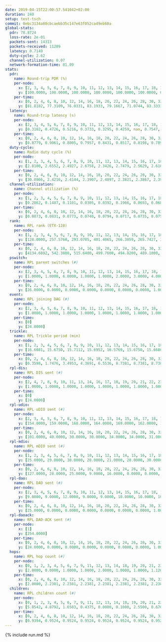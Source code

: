 ```yaml
---
date: 2019-04-15T22:00:57.541042+02:00
duration: 240
setup: test-tsch
commit: 0ebc3134a88cbcaebb35c147e63f052ca49eb60a
global-stats:
  pdr: 78.8724
  loss-rate: 2e-01
  packets-sent: 14313
  packets-received: 11289
  latency: 0.7149
  duty-cycle: 2.62
  channel-utilization: 0.07
  network-formation-time: 81.09
stats:
  pdr:
    name: Round-trip PDR (%)
    per-node:
      x: [2, 3, 4, 5, 6, 7, 8, 9, 10, 11, 12, 13, 14, 15, 16, 17, 18, 19, 20, 21, 22, 23, 24, 25]
      y: [100.0000, 100.0000, 100.0000, 100.0000, 100.0000, 100.0000, 0.0000, 100.0000, 0.0000, 100.0000, 99.8347, 100.0000, 100.0000, 0.0000, 0.0000, 0.0000, 99.8336, 99.6510, 99.6805, 99.8308, 100.0000, 99.8363, 100.0000, 99.8314]
    per-time:
      x: [0, 2, 4, 6, 8, 10, 12, 14, 16, 18, 20, 22, 24, 26, 28, 30, 32, 34, 36, 38, 40, 42, 44, 46, 48, 50, 52, 54, 56, 58, 60, 62, 64, 66, 68, 70, 72, 74, 76, 78, 80, 82, 84, 86, 88, 90, 92, 94, 96, 98, 100, 102, 104, 106, 108, 110, 112, 114, 116, 118, 120, 122, 124, 126, 128, 130, 132, 134, 136, 138, 140, 142, 144, 146, 148, 150, 152, 154, 156, 158, 160, 162, 164, 166, 168, 170, 172, 174, 176, 178, 180, 182, 184, 186, 188, 190, 192, 194, 196, 198, 200, 202, 204, 206, 208, 210, 212, 214, 216, 218, 220, 222, 224, 226, 228, 230, 232, 234, 236, 238]
      y: [81.8182, 77.3109, 76.0331, 83.1933, 79.1667, 71.0744, 83.3333, 73.9496, 81.8182, 82.5000, 86.6667, 73.3333, 80.0000, 73.3333, 77.5000, 84.0336, 77.6860, 83.3333, 73.3333, 82.5000, 66.6667, 83.3333, 80.0000, 75.0000, 75.0000, 85.8333, 76.6667, 83.3333, 80.8333, 76.6667, 85.0000, 74.1667, 81.6667, 82.5000, 74.1667, 75.8333, 80.0000, 76.6667, 80.8333, 82.5000, 80.6723, 72.7273, 80.0000, 82.5000, 80.8333, 75.8333, 80.8333, 83.3333, 84.1667, 85.0000, 83.3333, 79.1667, 75.8333, 78.3333, 76.6667, 76.6667, 75.8333, 81.6667, 79.1667, 82.5000, 75.0000, 80.0000, 80.8333, 77.5000, 77.5000, 80.8333, 80.8333, 72.5000, 78.3333, 75.0000, 81.6667, 75.8333, 84.1667, 76.6667, 72.5000, 72.5000, 80.0000, 74.1667, 78.3333, 70.8333, 90.8333, 80.8333, 83.3333, 82.5000, 71.6667, 79.1667, 73.3333, 85.0000, 68.3333, 78.3333, 71.6667, 75.8333, 75.8333, 85.0000, 81.6667, 76.6667, 78.3333, 81.6667, 78.3333, 73.3333, 81.6667, 81.6667, 78.3333, 76.6667, 78.3333, 78.3333, 80.0000, 80.8333, 82.5000, 78.3333, 82.5000, 82.5000, 83.3333, 75.0000, 81.6667, 74.1667, 73.3333, 83.3333, 84.1667, 75.0000]
  latency:
    name: Round-trip latency (s)
    per-node:
      x: [2, 3, 4, 5, 6, 7, 8, 9, 10, 11, 12, 13, 14, 15, 16, 17, 18, 19, 20, 21, 22, 23, 24, 25]
      y: [0.3102, 0.4726, 0.5216, 0.3733, 0.3295, 0.4259, nan, 0.7547, nan, 0.7637, 0.6247, 0.5381, 0.7640, nan, nan, nan, 0.7717, 0.9172, 0.8906, 0.8613, 0.8272, 1.0411, 1.0176, 1.3470]
    per-time:
      x: [0, 2, 4, 6, 8, 10, 12, 14, 16, 18, 20, 22, 24, 26, 28, 30, 32, 34, 36, 38, 40, 42, 44, 46, 48, 50, 52, 54, 56, 58, 60, 62, 64, 66, 68, 70, 72, 74, 76, 78, 80, 82, 84, 86, 88, 90, 92, 94, 96, 98, 100, 102, 104, 106, 108, 110, 112, 114, 116, 118, 120, 122, 124, 126, 128, 130, 132, 134, 136, 138, 140, 142, 144, 146, 148, 150, 152, 154, 156, 158, 160, 162, 164, 166, 168, 170, 172, 174, 176, 178, 180, 182, 184, 186, 188, 190, 192, 194, 196, 198, 200, 202, 204, 206, 208, 210, 212, 214, 216, 218, 220, 222, 224, 226, 228, 230, 232, 234, 236, 238]
      y: [0.8779, 0.9061, 0.8005, 0.7957, 0.8431, 0.8517, 0.8198, 0.7892, 0.8068, 0.7969, 0.8377, 0.8224, 0.7934, 0.8360, 0.8251, 0.7444, 0.7734, 0.8196, 0.7653, 0.8162, 0.7575, 0.7660, 0.7993, 0.7883, 0.7648, 0.7390, 0.8642, 0.8010, 0.7259, 0.7799, 0.7731, 0.8029, 0.7696, 0.7539, 0.7505, 0.7912, 0.7292, 0.7329, 0.8220, 0.8399, 0.8412, 0.7447, 0.7465, 0.7787, 0.6650, 0.6662, 0.7322, 0.7357, 0.7083, 0.7013, 0.7334, 0.7061, 0.7282, 0.6343, 0.6952, 0.6975, 0.7030, 0.6209, 0.6287, 0.6415, 0.7165, 0.6737, 0.6523, 0.6612, 0.6893, 0.6577, 0.6523, 0.6591, 0.6529, 0.6760, 0.6745, 0.6909, 0.6446, 0.7079, 0.7016, 0.6794, 0.6757, 0.7057, 0.6824, 0.7721, 0.6823, 0.6892, 0.6629, 0.6869, 0.6663, 0.6328, 0.7076, 0.6890, 0.6744, 0.6953, 0.6216, 0.6766, 0.6653, 0.6461, 0.6676, 0.6608, 0.7201, 0.7186, 0.6321, 0.6563, 0.6724, 0.5673, 0.6164, 0.6392, 0.6385, 0.6204, 0.6599, 0.6442, 0.6541, 0.5780, 0.6182, 0.5899, 0.6406, 0.6613, 0.6464, 0.6425, 0.6220, 0.6724, 0.6723, 0.5877]
  duty-cycle:
    name: Radio duty cycle (%)
    per-node:
      x: [1, 2, 3, 4, 5, 6, 7, 8, 9, 10, 11, 12, 13, 14, 15, 16, 17, 18, 19, 20, 21, 22, 23, 24, 25]
      y: [2.8100, 2.6552, 2.4927, 2.6758, 2.3426, 2.7479, 2.5629, 2.6184, 2.5068, 2.5199, 2.4989, 2.4518, 2.6746, 2.6110, 2.7657, 2.7864, 2.5807, 2.6215, 2.7209, 2.6468, 2.7198, 2.6791, 2.6520, 2.6898, 2.5688]
    per-time:
      x: [0, 2, 4, 6, 8, 10, 12, 14, 16, 18, 20, 22, 24, 26, 28, 30, 32, 34, 36, 38, 40, 42, 44, 46, 48, 50, 52, 54, 56, 58, 60, 62, 64, 66, 68, 70, 72, 74, 76, 78, 80, 82, 84, 86, 88, 90, 92, 94, 96, 98, 100, 102, 104, 106, 108, 110, 112, 114, 116, 118, 120, 122, 124, 126, 128, 130, 132, 134, 136, 138, 140, 142, 144, 146, 148, 150, 152, 154, 156, 158, 160, 162, 164, 166, 168, 170, 172, 174, 176, 178, 180, 182, 184, 186, 188, 190, 192, 194, 196, 198, 200, 202, 204, 206, 208, 210, 212, 214, 216, 218, 220, 222, 224, 226, 228, 230, 232, 234, 236, 238]
      y: [30.0966, 2.4216, 2.4144, 2.3907, 2.4097, 2.3821, 2.3867, 2.3965, 2.4028, 2.3947, 2.3920, 2.4035, 2.3750, 2.3754, 2.4182, 2.3831, 2.3857, 2.3926, 2.3887, 2.3787, 2.3825, 2.3680, 2.3862, 2.3967, 2.3723, 2.3811, 2.4049, 2.4015, 2.4013, 2.3981, 2.4010, 2.3876, 2.3861, 2.3977, 2.3918, 2.3769, 2.3968, 2.3817, 2.3818, 2.3957, 2.3976, 2.3871, 2.3840, 2.4023, 2.3846, 2.3653, 2.3666, 2.4032, 2.3872, 2.3996, 2.3933, 2.3784, 2.3676, 2.3692, 2.3892, 2.3747, 2.3798, 2.3863, 2.3749, 2.3790, 2.3895, 2.3822, 2.3959, 2.3785, 2.3805, 2.3846, 2.3845, 2.3817, 2.3721, 2.3783, 2.3791, 2.3780, 2.3805, 2.4017, 2.3902, 2.3679, 2.3785, 2.3833, 2.4430, 2.3918, 2.4066, 2.4003, 2.4093, 2.4000, 2.3707, 2.3910, 2.3938, 2.3898, 2.3927, 2.3746, 2.3798, 2.3745, 2.3888, 2.3852, 2.3812, 2.3973, 2.3805, 2.3974, 2.3923, 2.3861, 2.3839, 2.3835, 2.3784, 2.3758, 2.3877, 2.3758, 2.3767, 2.3877, 2.3754, 2.3967, 2.3797, 2.3838, 2.3922, 2.3921, 2.3889, 2.3843, 2.3784, 2.3788, 2.3976, 2.3862]
  channel-utilization:
    name: Channel utilization (%)
    per-node:
      x: [1, 2, 3, 4, 5, 6, 7, 8, 9, 10, 11, 12, 13, 14, 15, 16, 17, 18, 19, 20, 21, 22, 23, 24, 25]
      y: [0.2862, 0.1487, 0.1101, 0.0305, 0.0392, 0.1966, 0.0693, 0.0687, 0.0404, 0.0242, 0.0355, 0.0317, 0.0842, 0.0339, 0.0900, 0.1264, 0.0750, 0.0478, 0.0386, 0.0702, 0.0411, 0.0450, 0.0372, 0.0318, 0.0328]
    per-time:
      x: [0, 2, 4, 6, 8, 10, 12, 14, 16, 18, 20, 22, 24, 26, 28, 30, 32, 34, 36, 38, 40, 42, 44, 46, 48, 50, 52, 54, 56, 58, 60, 62, 64, 66, 68, 70, 72, 74, 76, 78, 80, 82, 84, 86, 88, 90, 92, 94, 96, 98, 100, 102, 104, 106, 108, 110, 112, 114, 116, 118, 120, 122, 124, 126, 128, 130, 132, 134, 136, 138, 140, 142, 144, 146, 148, 150, 152, 154, 156, 158, 160, 162, 164, 166, 168, 170, 172, 174, 176, 178, 180, 182, 184, 186, 188, 190, 192, 194, 196, 198, 200, 202, 204, 206, 208, 210, 212, 214, 216, 218, 220, 222, 224, 226, 228, 230, 232, 234, 236, 238]
      y: [0.0873, 0.0831, 0.0773, 0.0740, 0.0794, 0.0717, 0.0735, 0.0756, 0.0770, 0.0772, 0.0763, 0.0813, 0.0687, 0.0682, 0.0854, 0.0710, 0.0736, 0.0717, 0.0744, 0.0692, 0.0723, 0.0651, 0.0715, 0.0764, 0.0668, 0.0690, 0.0779, 0.0804, 0.0799, 0.0784, 0.0789, 0.0735, 0.0723, 0.0774, 0.0726, 0.0676, 0.0779, 0.0721, 0.0719, 0.0775, 0.0766, 0.0728, 0.0699, 0.0782, 0.0721, 0.0638, 0.0650, 0.0816, 0.0734, 0.0784, 0.0760, 0.0702, 0.0634, 0.0664, 0.0742, 0.0678, 0.0704, 0.0729, 0.0675, 0.0679, 0.0724, 0.0704, 0.0773, 0.0687, 0.0701, 0.0719, 0.0708, 0.0686, 0.0651, 0.0682, 0.0697, 0.0689, 0.0702, 0.0804, 0.0745, 0.0642, 0.0676, 0.0697, 0.0806, 0.0695, 0.0762, 0.0764, 0.0814, 0.0796, 0.0661, 0.0726, 0.0730, 0.0750, 0.0776, 0.0689, 0.0726, 0.0688, 0.0743, 0.0720, 0.0692, 0.0797, 0.0721, 0.0805, 0.0766, 0.0741, 0.0716, 0.0730, 0.0693, 0.0684, 0.0733, 0.0702, 0.0705, 0.0751, 0.0696, 0.0779, 0.0698, 0.0722, 0.0749, 0.0766, 0.0749, 0.0735, 0.0710, 0.0704, 0.0771, 0.0730]
  rank:
    name: RPL rank (ETX-128)
    per-node:
      x: [1, 2, 3, 4, 5, 6, 7, 8, 9, 10, 11, 12, 13, 14, 15, 16, 17, 18, 19, 20, 21, 22, 23, 24, 25]
      y: [128.0000, 257.5768, 293.0705, 401.4065, 266.3859, 265.7427, 309.6983, 357.3333, 457.4877, 425.6163, 474.1592, 407.4215, 410.7727, 759.8694, 430.3188, 436.3156, 434.9959, 556.8857, 562.1532, 574.6173, 848.3934, 844.5537, 939.8594, 695.7090, 714.2661]
    per-time:
      x: [0, 2, 4, 6, 8, 10, 12, 14, 16, 18, 20, 22, 24, 26, 28, 30, 32, 34, 36, 38, 40, 42, 44, 46, 48, 50, 52, 54, 56, 58, 60, 62, 64, 66, 68, 70, 72, 74, 76, 78, 80, 82, 84, 86, 88, 90, 92, 94, 96, 98, 100, 102, 104, 106, 108, 110, 112, 114, 116, 118, 120, 122, 124, 126, 128, 130, 132, 134, 136, 138, 140, 142, 144, 146, 148, 150, 152, 154, 156, 158, 160, 162, 164, 166, 168, 170, 172, 174, 176, 178, 180, 182, 184, 186, 188, 190, 192, 194, 196, 198, 200, 202, 204, 206, 208, 210, 212, 214, 216, 218, 220, 222, 224, 226, 228, 230, 232, 234, 236, 238]
      y: [4134.6892, 542.3800, 515.6400, 499.7600, 494.8200, 489.1000, 490.7800, 488.5098, 486.9400, 482.1346, 480.6863, 483.8200, 478.2800, 475.1176, 473.1373, 474.5800, 474.8824, 460.9000, 461.1000, 458.4000, 458.6600, 458.4400, 452.0400, 454.0600, 452.4200, 451.5686, 441.3000, 445.5490, 442.6471, 447.1000, 442.0392, 438.5600, 441.0400, 446.9400, 442.3200, 444.3529, 443.1373, 442.5385, 436.5098, 434.8800, 441.2000, 442.6600, 446.4600, 450.0784, 444.7843, 441.6667, 441.9000, 455.2885, 459.0185, 452.8400, 452.7000, 459.2000, 452.3725, 449.4118, 446.7115, 444.1765, 437.3922, 438.7800, 439.1800, 443.6667, 439.6600, 441.1765, 435.8200, 434.4600, 434.2941, 434.6667, 432.6731, 422.4200, 424.1800, 424.0800, 436.9000, 433.3200, 433.2800, 442.6226, 434.2353, 430.4615, 429.0600, 435.8400, 471.4583, 462.2917, 468.5833, 456.0784, 459.3878, 454.0417, 452.2292, 443.0204, 452.5200, 440.4898, 440.8542, 439.5417, 446.3200, 437.0980, 430.3333, 429.1875, 429.0208, 429.1042, 436.3469, 433.2500, 428.7647, 423.1837, 425.1250, 425.3750, 423.5833, 423.8750, 423.4167, 423.2083, 429.0612, 421.5510, 424.2245, 426.2500, 424.5306, 430.0408, 423.9388, 425.4167, 434.5000, 424.5800, 430.3333, 426.6667, 427.7917, 429.0000]
  pswitch:
    name: RPL parent switches (#)
    per-node:
      x: [2, 3, 4, 5, 6, 7, 8, 9, 10, 11, 12, 13, 14, 15, 16, 17, 18, 19, 20, 21, 22, 23, 24, 25]
      y: [1.0000, 1.0000, 6.0000, 1.0000, 1.0000, 2.0000, 3.0000, 4.0000, 5.0000, 5.0000, 2.0000, 2.0000, 5.0000, 4.0000, 4.0000, 6.0000, 5.0000, 9.0000, 3.0000, 4.0000, 2.0000, 9.0000, 5.0000, 8.0000]
    per-time:
      x: [0, 2, 4, 6, 8, 10, 12, 14, 16, 18, 20, 22, 24, 26, 28, 30, 32, 34, 36, 38, 40, 42, 44, 46, 48, 50, 52, 54, 56, 58, 60, 62, 64, 66, 68, 70, 72, 74, 76, 78, 80, 82, 84, 86, 88, 90, 92, 94, 96, 98, 100, 102, 104, 106, 108, 110, 112, 114, 116, 118, 120, 122, 124, 126, 128, 130, 132, 134, 136, 138, 140, 142, 144, 146, 148, 150, 152, 154, 156, 158, 160, 162, 164, 166, 168, 170, 172, 174, 176, 178, 180, 182, 184, 186, 188, 190, 192, 194, 196, 198, 200, 202, 204, 206, 208, 210, 212, 214, 216, 218, 220, 222, 224, 226, 228, 230]
      y: [26.0000, 0.0000, 0.0000, 0.0000, 0.0000, 0.0000, 0.0000, 1.0000, 0.0000, 2.0000, 1.0000, 0.0000, 0.0000, 1.0000, 1.0000, 0.0000, 1.0000, 0.0000, 0.0000, 0.0000, 0.0000, 0.0000, 0.0000, 0.0000, 0.0000, 1.0000, 0.0000, 1.0000, 1.0000, 0.0000, 1.0000, 0.0000, 0.0000, 0.0000, 0.0000, 1.0000, 1.0000, 2.0000, 1.0000, 0.0000, 0.0000, 0.0000, 0.0000, 1.0000, 1.0000, 1.0000, 0.0000, 2.0000, 4.0000, 0.0000, 0.0000, 0.0000, 1.0000, 1.0000, 2.0000, 1.0000, 1.0000, 0.0000, 0.0000, 1.0000, 0.0000, 1.0000, 0.0000, 0.0000, 1.0000, 1.0000, 2.0000, 0.0000, 0.0000, 0.0000, 0.0000, 0.0000, 0.0000, 3.0000, 1.0000, 2.0000, 0.0000, 0.0000, 0.0000, 0.0000, 0.0000, 3.0000, 1.0000, 0.0000, 0.0000, 1.0000, 2.0000, 1.0000, 0.0000, 0.0000, 2.0000, 3.0000, 0.0000, 0.0000, 0.0000, 0.0000, 1.0000, 0.0000, 3.0000, 1.0000, 0.0000, 0.0000, 0.0000, 0.0000, 0.0000, 0.0000, 1.0000, 1.0000, 1.0000, 0.0000, 1.0000, 1.0000, 1.0000, 0.0000, 2.0000, 2.0000]
  event:
    name: RPL joining DAG (#)
    per-node:
      x: [2, 3, 4, 5, 6, 7, 8, 9, 10, 11, 12, 13, 14, 15, 16, 17, 18, 19, 20, 21, 22, 23, 24, 25]
      y: [1.0000, 1.0000, 1.0000, 1.0000, 1.0000, 1.0000, 1.0000, 1.0000, 1.0000, 1.0000, 1.0000, 1.0000, 1.0000, 1.0000, 1.0000, 1.0000, 1.0000, 1.0000, 1.0000, 1.0000, 1.0000, 1.0000, 1.0000, 1.0000]
    per-time:
      x: [0]
      y: [24.0000]
  trickle:
    name: RPL Trickle period (min)
    per-node:
      x: [1, 2, 3, 4, 5, 6, 7, 8, 9, 10, 11, 12, 13, 14, 15, 16, 17, 18, 19, 20, 21, 22, 23, 24, 25]
      y: [16.6081, 15.6750, 15.7112, 15.6952, 16.5769, 15.6750, 15.6680, 15.6755, 15.6829, 15.6902, 15.6367, 15.6680, 15.6680, 15.6880, 16.0439, 15.6202, 15.6444, 15.6523, 15.7798, 15.6373, 15.6806, 15.6658, 16.5534, 16.6059, 16.4093]
    per-time:
      x: [0, 2, 4, 6, 8, 10, 12, 14, 16, 18, 20, 22, 24, 26, 28, 30, 32, 34, 36, 38, 40, 42, 44, 46, 48, 50, 52, 54, 56, 58, 60, 62, 64, 66, 68, 70, 72, 74, 76, 78, 80, 82, 84, 86, 88, 90, 92, 94, 96, 98, 100, 102, 104, 106, 108, 110, 112, 114, 116, 118, 120, 122, 124, 126, 128, 130, 132, 134, 136, 138, 140, 142, 144, 146, 148, 150, 152, 154, 156, 158, 160, 162, 164, 166, 168, 170, 172, 174, 176, 178, 180, 182, 184, 186, 188, 190, 192, 194, 196, 198, 200, 202, 204, 206, 208, 210, 212, 214, 216, 218, 220, 222, 224, 226, 228, 230, 232, 234, 236, 238]
      y: [0.3598, 1.7476, 3.4953, 4.3691, 6.5536, 8.7381, 8.7381, 8.7381, 9.0877, 17.4763, 17.4763, 17.4763, 17.4763, 17.4763, 17.4763, 17.4763, 17.4763, 17.4763, 17.4763, 17.4763, 17.4763, 17.4763, 17.4763, 17.4763, 17.4763, 17.4763, 17.4763, 17.4763, 17.4763, 17.4763, 17.4763, 17.4763, 17.4763, 17.4763, 17.4763, 17.4763, 17.4763, 17.4763, 17.4763, 17.4763, 17.4763, 17.4763, 17.4763, 17.4763, 17.4763, 17.4763, 17.4763, 17.4763, 17.4763, 17.4763, 17.4763, 17.4763, 17.4763, 17.4763, 17.4763, 17.4763, 17.4763, 17.4763, 17.4763, 17.4763, 17.4763, 17.4763, 17.4763, 17.4763, 17.4763, 17.4763, 17.4763, 17.4763, 17.4763, 17.4763, 17.4763, 17.4763, 17.4763, 17.4763, 17.4763, 17.4763, 17.4763, 17.4763, 4.1813, 5.3703, 7.0542, 6.9391, 9.0056, 10.5586, 10.5586, 10.5214, 10.8353, 17.4763, 17.4763, 17.4763, 17.4763, 17.4763, 17.4763, 17.4763, 17.4763, 17.4763, 17.4763, 17.4763, 17.4763, 17.4763, 17.4763, 17.4763, 17.4763, 17.4763, 17.4763, 17.4763, 17.4763, 17.4763, 17.4763, 17.4763, 17.4763, 17.4763, 17.4763, 17.4763, 17.4763, 17.4763, 17.4763, 17.4763, 17.4763, 17.4763]
  rpl-dis:
    name: RPL DIS sent (#)
    per-node:
      x: [2, 4, 7, 8, 9, 10, 11, 13, 14, 16, 17, 18, 19, 20, 21, 22, 23, 24, 25]
      y: [1.0000, 1.0000, 1.0000, 1.0000, 1.0000, 1.0000, 1.0000, 1.0000, 2.0000, 1.0000, 1.0000, 1.0000, 1.0000, 1.0000, 1.0000, 2.0000, 1.0000, 3.0000, 2.0000]
    per-time:
      x: [0]
      y: [24.0000]
  rpl-udio:
    name: RPL uDIO sent (#)
    per-node:
      x: [2, 3, 4, 5, 6, 7, 8, 9, 10, 11, 12, 13, 14, 15, 16, 17, 18, 19, 20, 21, 22, 23, 24, 25]
      y: [154.0000, 159.0000, 168.0000, 164.0000, 169.0000, 162.0000, 165.0000, 159.0000, 187.0000, 165.0000, 166.0000, 170.0000, 172.0000, 108.0000, 156.0000, 171.0000, 172.0000, 171.0000, 166.0000, 166.0000, 166.0000, 170.0000, 166.0000, 167.0000]
    per-time:
      x: [0, 2, 4, 6, 8, 10, 12, 14, 16, 18, 20, 22, 24, 26, 28, 30, 32, 34, 36, 38, 40, 42, 44, 46, 48, 50, 52, 54, 56, 58, 60, 62, 64, 66, 68, 70, 72, 74, 76, 78, 80, 82, 84, 86, 88, 90, 92, 94, 96, 98, 100, 102, 104, 106, 108, 110, 112, 114, 116, 118, 120, 122, 124, 126, 128, 130, 132, 134, 136, 138, 140, 142, 144, 146, 148, 150, 152, 154, 156, 158, 160, 162, 164, 166, 168, 170, 172, 174, 176, 178, 180, 182, 184, 186, 188, 190, 192, 194, 196, 198, 200, 202, 204, 206, 208, 210, 212, 214, 216, 218, 220, 222, 224, 226, 228, 230, 232, 234, 236, 238]
      y: [101.0000, 40.0000, 30.0000, 30.0000, 34.0000, 34.0000, 31.0000, 31.0000, 32.0000, 36.0000, 30.0000, 35.0000, 27.0000, 31.0000, 28.0000, 34.0000, 37.0000, 34.0000, 35.0000, 33.0000, 31.0000, 28.0000, 34.0000, 29.0000, 30.0000, 40.0000, 30.0000, 37.0000, 32.0000, 32.0000, 35.0000, 33.0000, 33.0000, 29.0000, 29.0000, 31.0000, 31.0000, 33.0000, 30.0000, 36.0000, 33.0000, 31.0000, 33.0000, 32.0000, 30.0000, 34.0000, 35.0000, 36.0000, 36.0000, 29.0000, 35.0000, 26.0000, 34.0000, 31.0000, 36.0000, 33.0000, 33.0000, 27.0000, 35.0000, 36.0000, 35.0000, 28.0000, 34.0000, 34.0000, 35.0000, 32.0000, 35.0000, 31.0000, 34.0000, 34.0000, 35.0000, 32.0000, 33.0000, 31.0000, 32.0000, 36.0000, 36.0000, 34.0000, 32.0000, 30.0000, 29.0000, 31.0000, 37.0000, 35.0000, 29.0000, 30.0000, 31.0000, 32.0000, 34.0000, 28.0000, 36.0000, 32.0000, 32.0000, 32.0000, 30.0000, 28.0000, 32.0000, 33.0000, 31.0000, 30.0000, 30.0000, 32.0000, 34.0000, 28.0000, 27.0000, 32.0000, 32.0000, 35.0000, 27.0000, 30.0000, 33.0000, 28.0000, 34.0000, 32.0000, 32.0000, 29.0000, 37.0000, 29.0000, 32.0000, 30.0000]
  rpl-mdio:
    name: RPL mDIO sent (#)
    per-node:
      x: [1, 2, 3, 4, 5, 6, 7, 8, 9, 10, 11, 12, 13, 14, 15, 16, 17, 18, 19, 20, 21, 22, 23, 24, 25]
      y: [25.0000, 29.0000, 30.0000, 28.0000, 21.0000, 28.0000, 30.0000, 29.0000, 30.0000, 28.0000, 29.0000, 30.0000, 29.0000, 28.0000, 16.0000, 28.0000, 30.0000, 28.0000, 27.0000, 30.0000, 28.0000, 27.0000, 20.0000, 21.0000, 21.0000]
    per-time:
      x: [0, 2, 4, 6, 8, 10, 12, 14, 16, 18, 20, 22, 24, 26, 28, 30, 32, 34, 36, 38, 40, 42, 44, 46, 48, 50, 52, 54, 56, 58, 60, 62, 64, 66, 68, 70, 72, 74, 76, 78, 80, 82, 84, 86, 88, 90, 92, 94, 96, 98, 100, 102, 104, 106, 108, 110, 112, 114, 116, 118, 120, 122, 124, 126, 128, 130, 132, 134, 136, 138, 140, 142, 144, 146, 148, 150, 152, 154, 156, 158, 160, 162, 164, 166, 168, 170, 172, 174, 176, 178, 180, 182, 184, 186, 188, 190, 192, 194, 196, 198, 200, 202, 204, 206, 208, 210, 212, 214, 216, 218, 220, 222, 224, 226, 228, 230, 232, 234, 236, 238]
      y: [127.0000, 28.0000, 25.0000, 9.0000, 16.0000, 0.0000, 0.0000, 11.0000, 14.0000, 0.0000, 0.0000, 0.0000, 0.0000, 2.0000, 7.0000, 5.0000, 1.0000, 10.0000, 0.0000, 0.0000, 0.0000, 0.0000, 5.0000, 2.0000, 1.0000, 7.0000, 10.0000, 0.0000, 0.0000, 0.0000, 3.0000, 2.0000, 4.0000, 7.0000, 8.0000, 1.0000, 0.0000, 0.0000, 0.0000, 0.0000, 8.0000, 3.0000, 10.0000, 4.0000, 0.0000, 0.0000, 0.0000, 0.0000, 3.0000, 6.0000, 5.0000, 6.0000, 5.0000, 0.0000, 0.0000, 0.0000, 0.0000, 3.0000, 2.0000, 7.0000, 9.0000, 4.0000, 0.0000, 0.0000, 0.0000, 0.0000, 7.0000, 5.0000, 8.0000, 4.0000, 1.0000, 0.0000, 0.0000, 0.0000, 2.0000, 5.0000, 5.0000, 10.0000, 78.0000, 22.0000, 16.0000, 13.0000, 6.0000, 1.0000, 5.0000, 7.0000, 11.0000, 0.0000, 0.0000, 0.0000, 0.0000, 4.0000, 6.0000, 6.0000, 6.0000, 0.0000, 2.0000, 0.0000, 0.0000, 0.0000, 6.0000, 6.0000, 4.0000, 5.0000, 3.0000, 0.0000, 0.0000, 0.0000, 2.0000, 7.0000, 7.0000, 2.0000, 6.0000, 0.0000, 0.0000, 0.0000, 0.0000, 2.0000, 7.0000, 3.0000]
  rpl-dao:
    name: RPL DAO sent (#)
    per-node:
      x: [2, 3, 4, 5, 6, 7, 8, 9, 10, 11, 12, 13, 14, 15, 16, 17, 18, 19, 20, 21, 22, 23, 24, 25]
      y: [9.0000, 9.0000, 12.0000, 9.0000, 9.0000, 10.0000, 10.0000, 10.0000, 11.0000, 11.0000, 10.0000, 9.0000, 12.0000, 7.0000, 11.0000, 12.0000, 11.0000, 12.0000, 10.0000, 10.0000, 10.0000, 14.0000, 11.0000, 13.0000]
    per-time:
      x: [0, 2, 4, 6, 8, 10, 12, 14, 16, 18, 20, 22, 24, 26, 28, 30, 32, 34, 36, 38, 40, 42, 44, 46, 48, 50, 52, 54, 56, 58, 60, 62, 64, 66, 68, 70, 72, 74, 76, 78, 80, 82, 84, 86, 88, 90, 92, 94, 96, 98, 100, 102, 104, 106, 108, 110, 112, 114, 116, 118, 120, 122, 124, 126, 128, 130, 132, 134, 136, 138, 140, 142, 144, 146, 148, 150, 152, 154, 156, 158, 160, 162, 164, 166, 168, 170, 172, 174, 176, 178, 180, 182, 184, 186, 188, 190, 192, 194, 196, 198, 200, 202, 204, 206, 208, 210, 212, 214, 216, 218, 220, 222, 224, 226, 228, 230, 232, 234, 236]
      y: [25.0000, 0.0000, 0.0000, 0.0000, 0.0000, 0.0000, 0.0000, 1.0000, 0.0000, 2.0000, 2.0000, 0.0000, 0.0000, 1.0000, 20.0000, 0.0000, 1.0000, 0.0000, 0.0000, 0.0000, 0.0000, 1.0000, 0.0000, 1.0000, 2.0000, 1.0000, 0.0000, 2.0000, 13.0000, 5.0000, 2.0000, 0.0000, 0.0000, 0.0000, 0.0000, 1.0000, 2.0000, 3.0000, 2.0000, 0.0000, 1.0000, 0.0000, 7.0000, 9.0000, 1.0000, 1.0000, 0.0000, 3.0000, 4.0000, 0.0000, 1.0000, 2.0000, 1.0000, 1.0000, 3.0000, 1.0000, 4.0000, 8.0000, 0.0000, 2.0000, 0.0000, 2.0000, 0.0000, 1.0000, 2.0000, 2.0000, 4.0000, 1.0000, 2.0000, 0.0000, 3.0000, 7.0000, 1.0000, 4.0000, 2.0000, 2.0000, 0.0000, 0.0000, 0.0000, 1.0000, 3.0000, 3.0000, 3.0000, 2.0000, 0.0000, 7.0000, 4.0000, 1.0000, 3.0000, 2.0000, 2.0000, 3.0000, 0.0000, 0.0000, 1.0000, 1.0000, 4.0000, 0.0000, 3.0000, 7.0000, 3.0000, 0.0000, 1.0000, 1.0000, 1.0000, 0.0000, 2.0000, 1.0000, 1.0000, 2.0000, 3.0000, 1.0000, 2.0000, 5.0000, 6.0000, 2.0000, 1.0000, 0.0000, 1.0000]
  rpl-daoack:
    name: RPL DAO-ACK sent (#)
    per-node:
      x: [1]
      y: [254.0000]
    per-time:
      x: [0, 2, 4, 6, 8, 10, 12, 14, 16, 18, 20, 22, 24, 26, 28, 30, 32, 34, 36, 38, 40, 42, 44, 46, 48, 50, 52, 54, 56, 58, 60, 62, 64, 66, 68, 70, 72, 74, 76, 78, 80, 82, 84, 86, 88, 90, 92, 94, 96, 98, 100, 102, 104, 106, 108, 110, 112, 114, 116, 118, 120, 122, 124, 126, 128, 130, 132, 134, 136, 138, 140, 142, 144, 146, 148, 150, 152, 154, 156, 158, 160, 162, 164, 166, 168, 170, 172, 174, 176, 178, 180, 182, 184, 186, 188, 190, 192, 194, 196, 198, 200, 202, 204, 206, 208, 210, 212, 214, 216, 218, 220, 222, 224, 226, 228, 230, 232, 234, 236]
      y: [24.0000, 0.0000, 0.0000, 0.0000, 0.0000, 0.0000, 0.0000, 1.0000, 0.0000, 2.0000, 1.0000, 0.0000, 0.0000, 1.0000, 20.0000, 0.0000, 1.0000, 0.0000, 0.0000, 0.0000, 0.0000, 1.0000, 0.0000, 1.0000, 2.0000, 1.0000, 0.0000, 2.0000, 13.0000, 5.0000, 2.0000, 0.0000, 0.0000, 0.0000, 0.0000, 1.0000, 2.0000, 3.0000, 2.0000, 0.0000, 1.0000, 0.0000, 7.0000, 9.0000, 1.0000, 1.0000, 0.0000, 2.0000, 4.0000, 0.0000, 1.0000, 2.0000, 1.0000, 1.0000, 3.0000, 1.0000, 4.0000, 8.0000, 0.0000, 2.0000, 0.0000, 2.0000, 0.0000, 1.0000, 2.0000, 2.0000, 4.0000, 1.0000, 2.0000, 0.0000, 3.0000, 7.0000, 1.0000, 4.0000, 2.0000, 2.0000, 0.0000, 0.0000, 1.0000, 1.0000, 3.0000, 3.0000, 4.0000, 2.0000, 0.0000, 7.0000, 4.0000, 1.0000, 3.0000, 2.0000, 2.0000, 3.0000, 0.0000, 0.0000, 1.0000, 1.0000, 5.0000, 0.0000, 4.0000, 7.0000, 3.0000, 0.0000, 1.0000, 1.0000, 1.0000, 0.0000, 2.0000, 1.0000, 1.0000, 2.0000, 3.0000, 1.0000, 3.0000, 5.0000, 6.0000, 2.0000, 1.0000, 0.0000, 1.0000]
  hops:
    name: RPL hop count (#)
    per-node:
      x: [0, 1, 2, 3, 4, 5, 6, 7, 9, 11, 12, 13, 14, 18, 19, 20, 21, 22, 23, 24, 25]
      y: [2.0000, 0.0000, 1.0000, 1.0000, 2.0000, 1.0000, 1.0000, 1.1208, 2.4500, 2.2500, 2.0000, 2.0000, 3.0000, 3.0000, 3.0000, 3.0000, 3.0000, 3.0000, 3.6444, 4.0000, 4.0000]
    per-time:
      x: [0, 2, 4, 6, 8, 10, 12, 14, 16, 18, 20, 22, 24, 26, 28, 30, 32, 34, 36, 38, 40, 42, 44, 46, 48, 50, 52, 54, 56, 58, 60, 62, 64, 66, 68, 70, 72, 74, 76, 78, 80, 82, 84, 86, 88, 90, 92, 94, 96, 98, 100, 102, 104, 106, 108, 110, 112, 114, 116, 118, 120, 122, 124, 126, 128, 130, 132, 134, 136, 138, 140, 142, 144, 146, 148, 150, 152, 154, 156, 158, 160, 162, 164, 166, 168, 170, 172, 174, 176, 178, 180, 182, 184, 186, 188, 190, 192, 194, 196, 198, 200, 202, 204, 206, 208, 210, 212, 214, 216, 218, 220, 222, 224, 226, 228, 230, 232, 234, 236, 238]
      y: [2.0000, 2.2381, 2.2381, 2.2381, 2.2381, 2.2381, 2.2381, 2.2381, 2.2381, 2.2619, 2.2857, 2.2857, 2.2857, 2.2857, 2.2619, 2.2381, 2.2381, 2.2381, 2.2381, 2.2381, 2.2381, 2.2381, 2.2381, 2.2381, 2.2381, 2.2381, 2.2381, 2.2381, 2.2381, 2.2381, 2.2381, 2.2381, 2.2381, 2.2381, 2.2381, 2.2381, 2.2381, 2.2381, 2.2381, 2.2381, 2.2381, 2.2381, 2.2381, 2.2381, 2.2381, 2.2381, 2.2381, 2.2381, 2.2381, 2.2381, 2.2381, 2.2381, 2.2381, 2.2143, 2.2143, 2.2381, 2.2381, 2.2381, 2.2381, 2.2381, 2.2381, 2.2381, 2.2381, 2.2381, 2.2381, 2.2381, 2.2381, 2.2381, 2.2381, 2.2381, 2.2381, 2.2381, 2.2381, 2.2381, 2.2381, 2.2381, 2.2381, 2.2381, 2.2381, 2.2381, 2.2381, 2.2381, 2.2857, 2.2857, 2.2857, 2.2857, 2.2857, 2.2857, 2.2857, 2.2857, 2.2857, 2.2619, 2.2381, 2.2381, 2.2381, 2.2381, 2.2381, 2.2381, 2.2619, 2.3095, 2.3333, 2.3333, 2.3333, 2.3333, 2.3333, 2.3333, 2.3333, 2.3333, 2.3333, 2.3333, 2.3333, 2.3333, 2.3333, 2.3333, 2.3333, 2.3333, 2.3333, 2.3333, 2.3333, 2.3333]
  children:
    name: RPL children count (#)
    per-node:
      x: [0, 1, 2, 3, 4, 5, 6, 7, 9, 11, 12, 13, 14, 18, 19, 20, 21, 22, 23, 24, 25]
      y: [5.8542, 4.8792, 1.6583, 0.4375, 0.0000, 0.1000, 2.5500, 0.6708, 0.1458, 0.0000, 0.0000, 1.0333, 0.0000, 0.5063, 0.2510, 1.2000, 0.2510, 0.3598, 0.0711, 0.0000, 0.0000]
    per-time:
      x: [0, 2, 4, 6, 8, 10, 12, 14, 16, 18, 20, 22, 24, 26, 28, 30, 32, 34, 36, 38, 40, 42, 44, 46, 48, 50, 52, 54, 56, 58, 60, 62, 64, 66, 68, 70, 72, 74, 76, 78, 80, 82, 84, 86, 88, 90, 92, 94, 96, 98, 100, 102, 104, 106, 108, 110, 112, 114, 116, 118, 120, 122, 124, 126, 128, 130, 132, 134, 136, 138, 140, 142, 144, 146, 148, 150, 152, 154, 156, 158, 160, 162, 164, 166, 168, 170, 172, 174, 176, 178, 180, 182, 184, 186, 188, 190, 192, 194, 196, 198, 200, 202, 204, 206, 208, 210, 212, 214, 216, 218, 220, 222, 224, 226, 228, 230, 232, 234, 236, 238]
      y: [0.9394, 0.9524, 0.9524, 0.9524, 0.9524, 0.9524, 0.9524, 0.9524, 0.9524, 0.9524, 0.9524, 0.9524, 0.9524, 0.9524, 0.9524, 0.9524, 0.9524, 0.9524, 0.9524, 0.9524, 0.9524, 0.9524, 0.9524, 0.9524, 0.9524, 0.9524, 0.9524, 0.9524, 0.9524, 0.9524, 0.9524, 0.9524, 0.9524, 0.9524, 0.9524, 0.9524, 0.9524, 0.9524, 0.9524, 0.9524, 0.9524, 0.9524, 0.9524, 0.9524, 0.9524, 0.9524, 0.9524, 0.9524, 0.9524, 0.9524, 0.9524, 0.9524, 0.9524, 0.9524, 0.9524, 0.9524, 0.9524, 0.9524, 0.9524, 0.9524, 0.9524, 0.9524, 0.9524, 0.9524, 0.9524, 0.9524, 0.9524, 0.9524, 0.9524, 0.9524, 0.9524, 0.9524, 0.9524, 0.9524, 0.9524, 0.9524, 0.9524, 0.9524, 0.9524, 0.9524, 0.9524, 0.9524, 0.9524, 0.9524, 0.9524, 0.9524, 0.9524, 0.9524, 0.9524, 0.9524, 0.9524, 0.9524, 0.9524, 0.9524, 0.9524, 0.9524, 0.9524, 0.9524, 0.9524, 0.9524, 0.9524, 0.9524, 0.9524, 0.9524, 0.9524, 0.9524, 0.9524, 0.9524, 0.9524, 0.9524, 0.9524, 0.9524, 0.9524, 0.9524, 0.9524, 0.9524, 0.9524, 0.9524, 0.9524, 0.9524]
---
```


{% include run.md %}
